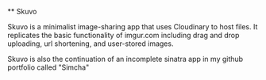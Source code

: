 ** Skuvo

Skuvo is a minimalist image-sharing app that uses Cloudinary to host files. It replicates the basic functionality of imgur.com including drag and drop uploading, url shortening, and user-stored images.

Skuvo is also the continuation of an incomplete sinatra app in my github portfolio called "Simcha"
